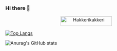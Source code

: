 ### Hi there 👋

<div align="center">
    <img width="160" height="30" src="https://komarev.com/ghpvc/?username=Hakkerikakkeri&style=flat-square&color=3079ff" alt="Hakkerikakkeri" />
</div>

[![Top Langs](https://github-readme-stats.vercel.app/api/top-langs/?username=Hakkerikakkeri&langs_count=8)](https://github.com/anuraghazra/github-readme-stats)


![Anurag's GitHub stats](https://github-readme-stats.vercel.app/api?username=Hakkerikakkeri&show_icons=true)
